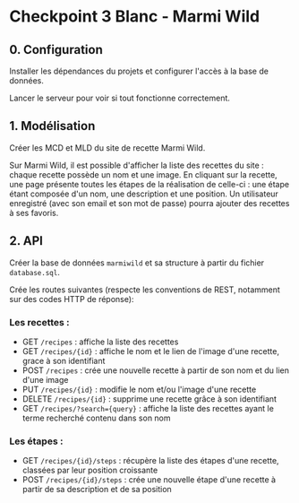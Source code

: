 # Checkpoint 3 Blanc - Marmi Wild

## 0. Configuration

Installer les dépendances du projets et configurer l'accès à la base de données.

Lancer le serveur pour voir si tout fonctionne correctement.

## 1. Modélisation

Créer les MCD et MLD du site de recette Marmi Wild.

Sur Marmi Wild, il est possible d'afficher la liste des recettes du site : chaque recette possède un nom et une image. En cliquant sur la recette, une page présente toutes les étapes de la réalisation de celle-ci : une étape étant composée d'un nom, une description et une position. Un utilisateur enregistré (avec son email et son mot de passe) pourra ajouter des recettes à ses favoris.

## 2. API

Créer la base de données `marmiwild` et sa structure à partir du fichier `database.sql`.

Crée les routes suivantes (respecte les conventions de REST, notamment sur des codes HTTP de réponse):

### Les recettes :

- GET `/recipes` : affiche la liste des recettes
- GET `/recipes/{id}` : affiche le nom et le lien de l'image d'une recette, grace à son identifiant
- POST `/recipes` : crée une nouvelle recette à partir de son nom et du lien d'une image
- PUT `/recipes/{id}` : modifie le nom et/ou l'image d'une recette
- DELETE `/recipes/{id}` : supprime une recette grâce à son identifiant
- GET `/recipes/?search={query}` : affiche la liste des recettes ayant le terme recherché contenu dans son nom

### Les étapes :

- GET `/recipes/{id}/steps` : récupère la liste des étapes d'une recette, classées par leur position croissante
- POST `/recipes/{id}/steps` : crée une nouvelle étape d'une recette à partir de sa description et de sa position
